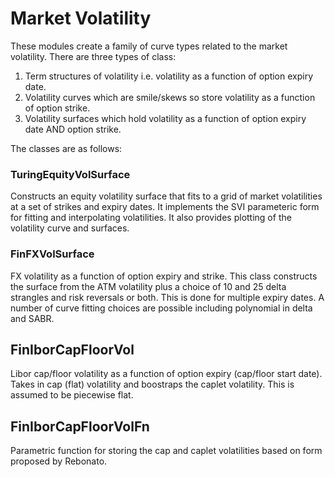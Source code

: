 # Market Volatility
These modules create a family of curve types related to the market volatility. There are three types of class:

1. Term structures of volatility i.e. volatility as a function of option expiry date.
2. Volatility curves which are smile/skews so store volatility as a function of option strike.
3. Volatility surfaces which hold volatility as a function of option expiry date AND option strike.

The classes are as follows:

### TuringEquityVolSurface
Constructs an equity volatility surface that fits to a grid of market volatilities at a set of strikes and expiry dates. It implements the SVI parameteric form for fitting and interpolating volatilities. It also provides plotting of the volatility curve and surfaces.

### FinFXVolSurface
FX volatility as a function of option expiry and strike. This class constructs the surface from the ATM volatility plus a choice of 10 and 25 delta strangles and risk reversals or both. This is done for multiple expiry dates. A number of curve fitting choices are possible including polynomial in delta and SABR.

## FinIborCapFloorVol
Libor cap/floor volatility as a function of option expiry (cap/floor start date). Takes in cap (flat) volatility and boostraps the caplet volatility. This is assumed to be piecewise flat.

## FinIborCapFloorVolFn
Parametric function for storing the cap and caplet volatilities based on form proposed by Rebonato. 